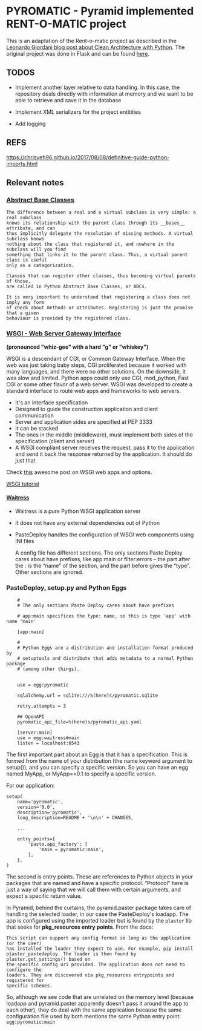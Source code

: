 # PYROMATIC - Pyramid implemented RENT-O-MATIC project

This is an adaptation of the Rent-o-matic project as described in the
[Leonardo Giordani blog post about Clean Architecture with Python](http://blog.thedigitalcatonline.com/blog/2016/11/14/clean-architectures-in-python-a-step-by-step-example/).
The original project was done in Flask and can be found [here](https://github.com/lgiordani/rentomatic).


## TODOS

* Implement another layer relative to data handling. In this case, the repository
  deals directly with information at memory and we want to be able to retrieve and
  save it in the database

* Implement XML serializers for the project entitities

* Add logging

## REFS

https://chrisyeh96.github.io/2017/08/08/definitive-guide-python-imports.html


## Relevant notes


### [Abstract Base Classes](http://blog.thedigitalcatonline.com/blog/2016/04/03/abstract-base-classes-in-python/)
    The difference between a real and a virtual subclass is very simple: a real subclass 
    knows its relationship with the parent class through its __bases__ attribute, and can 
    thus implicitly delegate the resolution of missing methods. A virtual subclass knows 
    nothing about the class that registered it, and nowhere in the subclass will you find
    something that links it to the parent class. Thus, a virtual parent class is useful 
    only as a categorization.
    
    Classes that can register other classes, thus becoming virtual parents of those, 
    are called in Python Abstract Base Classes, or ABCs.
    
    It is very important to understand that registering a class does not imply any form 
    of check about methods or attributes. Registering is just the promise that a given
    behaviour is provided by the registered class.

### [WSGI - Web Server Gateway Interface](https://www.python.org/dev/peps/pep-3333/)

**(pronounced "whiz-gee" with a hard "g" or "whiskey")**

WSGI is a descendant of CGI, or Common Gateway Interface. When the web was just taking
baby steps, CGI proliferated because it worked with many languages, and there were no
other solutions. On the downside, it was slow and limited. Python apps could only use
CGI, mod_python, Fast CGI or some other flavor of a web server. WSGI was developed to
create a standard interface to route web apps and frameworks to web servers.

* It's an interface specification
* Designed to guide the construction application and client communication
* Server and application sides are specified at PEP 3333
* It can be stacked
* The ones in the middle (middleware), must implement both sides of the specification (client and server)
* A WSGI compliant server receives the request, pass it to the application and send it back the response returned by the application. It should do just that


Check [this](https://blog.appdynamics.com/engineering/an-introduction-to-python-wsgi-servers-part-1/) awesome post on WSGI web apps and options.


[WSGI tutorial](http://wsgi.tutorial.codepoint.net/)

#### [Waitress](https://docs.pylonsproject.org/projects/waitress/en/latest/)

* Waitress is a pure Python WSGI application server
* It does not have any external dependencies out of Python
* PasteDeploy handles the configuration of WSGI web components using INI files

    A config file has different sections. The only sections Paste Deploy cares 
    about have prefixes, like app:main or filter:errors – the part after the : 
    is the “name” of the section, and the part before gives the “type”. Other
    sections are ignored.

### PasteDeploy, setup.py and Python Eggs

```
    #
    # The only sections Paste Deploy cares about have prefixes

    # app:main specifices the type: name, so this is type 'app' with name 'main'

    [app:main]

    #
    # Python Eggs are a distribution and installation format produced by
    # setuptools and distribute that adds metadata to a normal Python package
    # (among other things).


    use = egg:pyromatic

    sqlalchemy.url = sqlite:///%(here)s/pyromatic.sqlite

    retry.attempts = 3

    ## OpenAPI
    pyromatic_api_file=%(here)s/pyromatic_api.yaml

    [server:main]
    use = egg:waitress#main
    listen = localhost:6543

```

The first important part about an Egg is that it has a specification. This is
formed from the name of your distribution (the name keyword argument to setup()),
and you can specify a specific version. So you can have an egg named MyApp, or
MyApp==0.1 to specify a specific version.

For our application:

```
setup(
    name='pyromatic',
    version='0.0',
    description='pyromatic',
    long_description=README + '\n\n' + CHANGES,

    ...

    entry_points={
        'paste.app_factory': [
            'main = pyromatic:main',
        ],
    },
)

```

The second is entry points. These are references to Python objects in your
packages that are named and have a specific protocol. “Protocol” here is just a
way of saying that we will call them with certain arguments, and expect a
specific return value.

In Pyramid, behind the curtains, the pyramid.paster package takes care of handling
the selected loader, in our case the PasteDeploy's loadapp. The app is configured
using the imported loader but is found by the `plaster` lib that seeks for
**pkg_resources entry points**. From the docs:

    This script can support any config format so long as the application (or the user)
    has installed the loader they expect to use. For example, pip install
    plaster_pastedeploy. The loader is then found by plaster.get_settings() based on
    the specific config uri provided. The application does not need to configure the
    loaders. They are discovered via pkg_resources entrypoints and registered for
    specific schemes.

So, although we see code that are unrelated on the memory level (because loadapp and
pyramid.paster apparently doesn't pass it around the app to each other), they do
deal with the same application because the same configuration file  used by both
mentions the same Python entry point: `egg:pyromatic:main`
